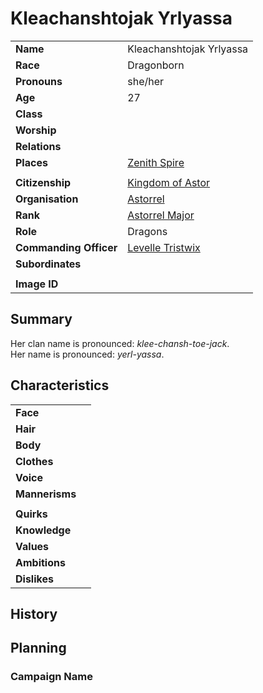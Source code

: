 # Kleachanshtojak Yrlyassa

|||
| --- | --- |
| **Name** | Kleachanshtojak Yrlyassa | character.3
| **Race** | Dragonborn |
| **Pronouns** | she/her |
| **Age** | 27 |
| **Class** | |
| **Worship** | |
| **Relations** | |
| **Places** | [Zenith Spire](../places/buildings/zenith-spire.md) |
|||
| **Citizenship** | [Kingdom of Astor](../civilisations/kingdom-of-astor/kingdom-of-astor.md) |
| **Organisation** | [Astorrel](../organisations/astorrel/astorrel.md) |
| **Rank** | [Astorrel Major](../organisations/astorrel/ranks/astorrel-major.md) |
| **Role** | Dragons |
| **Commanding Officer** | [Levelle Tristwix](levelle-tristwix.md) |
| **Subordinates** |  |
|||
| **Image ID** | |

## Summary

Her clan name is pronounced: *klee-chansh-toe-jack*.  
Her name is pronounced: *yerl-yassa*.

## Characteristics

| | |
| --- | --- |
| **Face** | | characteristics.2
| **Hair** | |
| **Body** | |
| **Clothes** | |
| **Voice** | |
| **Mannerisms** | |
| | |
| **Quirks** | |
| **Knowledge** | |
| **Values** | |
| **Ambitions** | |
| **Dislikes** | |

## History

## Planning

### Campaign Name
